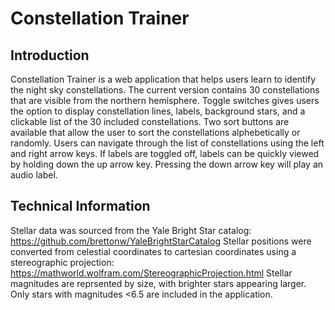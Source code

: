 # Constellation Trainer

## Introduction
Constellation Trainer is a web application that helps users learn to identify the night sky constellations.
The current version contains 30 constellations that are visible from the northern hemisphere.
Toggle switches gives users the option to display constellation lines, labels, background stars, and a clickable list of the 30 included constellations. 
Two sort buttons are available that allow the user to sort the constellations alphebetically or randomly.
Users can navigate through the list of constellations using the left and right arrow keys.
If labels are toggled off, labels can be quickly viewed by holding down the up arrow key.
Pressing the down arrow key will play an audio label.  

## Technical Information
Stellar data was sourced from the Yale Bright Star catalog: https://github.com/brettonw/YaleBrightStarCatalog
Stellar positions were converted from celestial coordinates to cartesian coordinates using a stereographic projection: https://mathworld.wolfram.com/StereographicProjection.html
Stellar magnitudes are reprsented by size, with brighter stars appearing larger.
Only stars with magnitudes <6.5 are included in the application.








